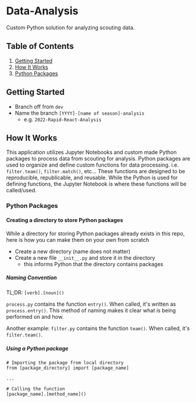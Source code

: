 # Data-Analysis

Custom Python solution for analyzing scouting data.

## Table of Contents

1. [Getting Started](#getting-started)
2. [How It Works](#how-it-works)
3. [Python Packages](#python-packages)

## Getting Started
- Branch off from `dev`
- Name the branch `[YYYY]-[name of season]-analysis`
  - e.g. `2022-Rapid-React-Analysis`
  
## How It Works
  This application utilizes Jupyter Notebooks and custom made Python packages to process data from scouting for analysis. Python packages are used to organize and define custom functions for data processing. i.e. `filter.team()`, `filter.match()`, etc... These functions are designed to be reproducible, republicable, and reusable. While the Python is used for defining functions, the Jupyter Notebook is where these functions will be called/used.
  
### Python Packages

#### Creating a directory to store Python packages
While a directory for storing Python packages already exists in this repo, here is how you can make them on your own from scratch

- Create a new directory (name does not matter)
- Create a new file `__init__.py` and store it in the directory
  - this informs Python that the directory contains packages

##### Naming Convention
TL;DR: `[verb].[noun]()`

`process.py` contains the function `entry()`. When called, it's written as `process.entry()`. This method of naming makes it clear what is being performed on and how.

Another example: `filter.py` contains the function `team()`. When called, it's `filter.team()`.

##### Using a Python package
```
# Importing the package from local directory
from [package_directory] import [package_name]

...

# Calling the function
[package_name].[method_name]()
```
